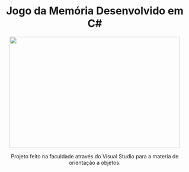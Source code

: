 <h1 align="center">
Jogo da Memória Desenvolvido em C#
</h1>

<p align="center">
<img width="460" height="300" src="https://user-images.githubusercontent.com/113372101/210844342-6bd16d45-4dcc-4056-8bab-0b94b3848dcf.gif">
</p>

<p align="center">
Projeto feito na faculdade através do Visual Studio para a materia de orientação a objetos.
</p>
